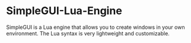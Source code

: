 # SimpleGUI-Lua-Engine
SimpleGUI is a Lua engine that allows you to create windows in your own environment. The Lua syntax is very lightweight and customizable.
